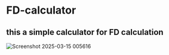 # FD-calculator
this a simple  calculator for FD calculation
----------------------------------------------------------------------------------------------------------------------------------------------------------------------
![Screenshot 2025-03-15 005616](https://github.com/user-attachments/assets/4dde7485-6d15-4fbb-9e76-d5eb78c56cff)
